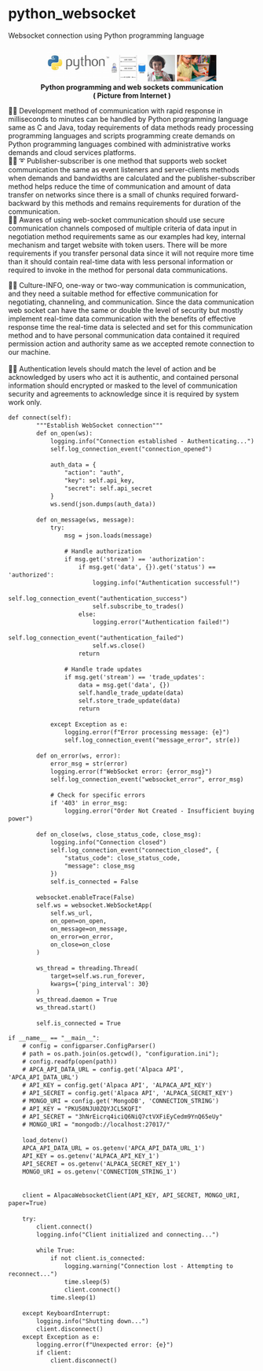 # python_websocket
Websocket connection using Python programming language

<p align="center" width="100%">
    <img width="25%" src="https://github.com/jkaewprateep/starting_guide_pygames_AI_policy/blob/main/Python.jpg">
    <img width="14%" src="https://github.com/jkaewprateep/python_websocket/blob/main/websocket.jpg">
    <img width="11%" src="https://github.com/jkaewprateep/python_websocket/blob/main/ce6d14bd-9453-450b-a409-2558316d7e55.jpg">
    <img width="16%" src="https://github.com/jkaewprateep/python_websocket/blob/main/children-computer-class-us-education-video-game-kids-s-club-who-spend-many-hours-behind-monitor-95532258.webp"> </br>
    <b> Python programming and web sockets communication </b> </br>
    <b> ( Picture from Internet ) </b> </br>
</p>

🧸💬 Development method of communication with rapid response in milliseconds to minutes can be handled by Python programming language same as C and Java, today requirements of data methods ready processing programming languages and scripts programming create demands on Python programming languages combined with administrative works demands and cloud services platforms. </br>
🐑💬 ➰ Publisher-subscriber is one method that supports web socket communication the same as event listeners and server-clients methods when demands and bandwidths are calculated and the publisher-subscriber method helps reduce the time of communication and amount of data transfer on networks since there is a small of chunks required forward-backward by this methods and remains requirements for duration of the communication. </br>
🦭💬 Awares of using web-socket communication should use secure communication channels composed of multiple criteria of data input in negotiation method requirements same as our examples had key, internal mechanism and target website with token users. There will be more requirements if you transfer personal data since it will not require more time than it should contain real-time data with less personal information or required to invoke in the method for personal data communications. </br>

🐯💬 Culture-INFO, one-way or two-way communication is communication, and they need a suitable method for effective communication for negotiating, channeling, and communication. Since the data communication web socket can have the same or double the level of security but mostly implement real-time data communication with the benefits of effective response time the real-time data is selected and set for this communication method and to have personal communication data contained it required permission action and authority same as we accepted remote connection to our machine. <br>   
🦁💬 Authentication levels should match the level of action and be acknowledged by users who act it is authentic, and contained personal information should encrypted or masked to the level of communication security and agreements to acknowledge since it is required by system work only. </br>
```
def connect(self):
        """Establish WebSocket connection"""
        def on_open(ws):
            logging.info("Connection established - Authenticating...")
            self.log_connection_event("connection_opened")
            
            auth_data = {
                "action": "auth",
                "key": self.api_key,
                "secret": self.api_secret
            }
            ws.send(json.dumps(auth_data))

        def on_message(ws, message):
            try:
                msg = json.loads(message)
                
                # Handle authorization
                if msg.get('stream') == 'authorization':
                    if msg.get('data', {}).get('status') == 'authorized':
                        logging.info("Authentication successful!")
                        self.log_connection_event("authentication_success")
                        self.subscribe_to_trades()
                    else:
                        logging.error("Authentication failed!")
                        self.log_connection_event("authentication_failed")
                        self.ws.close()
                    return

                # Handle trade updates
                if msg.get('stream') == 'trade_updates':
                    data = msg.get('data', {})
                    self.handle_trade_update(data)
                    self.store_trade_update(data)
                    return

            except Exception as e:
                logging.error(f"Error processing message: {e}")
                self.log_connection_event("message_error", str(e))
        
        def on_error(ws, error):
            error_msg = str(error)
            logging.error(f"WebSocket error: {error_msg}")
            self.log_connection_event("websocket_error", error_msg)

            # Check for specific errors
            if '403' in error_msg:
                logging.error("Order Not Created - Insufficient buying power")

        def on_close(ws, close_status_code, close_msg):
            logging.info("Connection closed")
            self.log_connection_event("connection_closed", {
                "status_code": close_status_code,
                "message": close_msg
            })
            self.is_connected = False

        websocket.enableTrace(False)
        self.ws = websocket.WebSocketApp(
            self.ws_url,
            on_open=on_open,
            on_message=on_message,
            on_error=on_error,
            on_close=on_close
        )
        
        ws_thread = threading.Thread(
            target=self.ws.run_forever,
            kwargs={'ping_interval': 30}
        )
        ws_thread.daemon = True
        ws_thread.start()
        
        self.is_connected = True
```

```
if __name__ == "__main__":
    # config = configparser.ConfigParser()
    # path = os.path.join(os.getcwd(), "configuration.ini");
    # config.readfp(open(path))
    # APCA_API_DATA_URL = config.get('Alpaca API', 'APCA_API_DATA_URL')
    # API_KEY = config.get('Alpaca API', 'ALPACA_API_KEY')
    # API_SECRET = config.get('Alpaca API', 'ALPACA_SECRET_KEY')
    # MONGO_URI = config.get('MongoDB', 'CONNECTION_STRING')
    # API_KEY = "PKU50NJU0ZQYJCL5KQFI"
    # API_SECRET = "3hNrEicrq4iciQ6NiQ7ctVXFiEyCedm9YnQ65eUy"
    # MONGO_URI = "mongodb://localhost:27017/"

    load_dotenv()
    APCA_API_DATA_URL = os.getenv('APCA_API_DATA_URL_1')
    API_KEY = os.getenv('ALPACA_API_KEY_1')
    API_SECRET = os.getenv('ALPACA_SECRET_KEY_1')
    MONGO_URI = os.getenv('CONNECTION_STRING_1')


    client = AlpacaWebsocketClient(API_KEY, API_SECRET, MONGO_URI, paper=True)
    
    try:
        client.connect()
        logging.info("Client initialized and connecting...")
        
        while True:
            if not client.is_connected:
                logging.warning("Connection lost - Attempting to reconnect...")
                time.sleep(5)
                client.connect()
            time.sleep(1)
            
    except KeyboardInterrupt:
        logging.info("Shutting down...")
        client.disconnect()
    except Exception as e:
        logging.error(f"Unexpected error: {e}")
        if client:
            client.disconnect()
```
